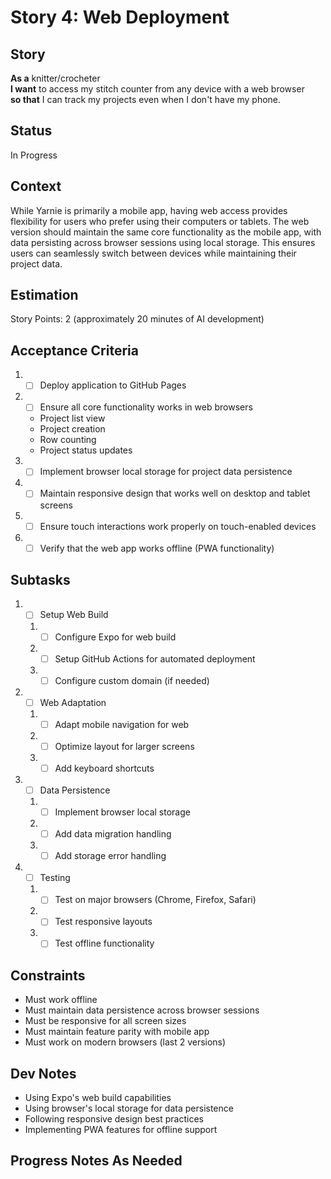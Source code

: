 # Story 4: Web Deployment

## Story

**As a** knitter/crocheter\
**I want** to access my stitch counter from any device with a web browser\
**so that** I can track my projects even when I don't have my phone.

## Status

In Progress

## Context

While Yarnie is primarily a mobile app, having web access provides flexibility for users who prefer using their computers or tablets. The web version should maintain the same core functionality as the mobile app, with data persisting across browser sessions using local storage. This ensures users can seamlessly switch between devices while maintaining their project data.

## Estimation

Story Points: 2 (approximately 20 minutes of AI development)

## Acceptance Criteria

1. - [ ] Deploy application to GitHub Pages
2. - [ ] Ensure all core functionality works in web browsers
   - Project list view
   - Project creation
   - Row counting
   - Project status updates
3. - [ ] Implement browser local storage for project data persistence
4. - [ ] Maintain responsive design that works well on desktop and tablet screens
5. - [ ] Ensure touch interactions work properly on touch-enabled devices
6. - [ ] Verify that the web app works offline (PWA functionality)

## Subtasks

1. - [ ] Setup Web Build
   1. - [ ] Configure Expo for web build
   2. - [ ] Setup GitHub Actions for automated deployment
   3. - [ ] Configure custom domain (if needed)
2. - [ ] Web Adaptation
   1. - [ ] Adapt mobile navigation for web
   2. - [ ] Optimize layout for larger screens
   3. - [ ] Add keyboard shortcuts
3. - [ ] Data Persistence
   1. - [ ] Implement browser local storage
   2. - [ ] Add data migration handling
   3. - [ ] Add storage error handling
4. - [ ] Testing
   1. - [ ] Test on major browsers (Chrome, Firefox, Safari)
   2. - [ ] Test responsive layouts
   3. - [ ] Test offline functionality

## Constraints

- Must work offline
- Must maintain data persistence across browser sessions
- Must be responsive for all screen sizes
- Must maintain feature parity with mobile app
- Must work on modern browsers (last 2 versions)

## Dev Notes

- Using Expo's web build capabilities
- Using browser's local storage for data persistence
- Following responsive design best practices
- Implementing PWA features for offline support

## Progress Notes As Needed
